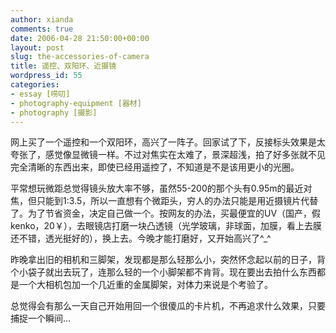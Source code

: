 ```yaml
---
author: xianda
comments: true
date: 2006-04-28 21:50:00+00:00
layout: post
slug: the-accessories-of-camera
title: 遥控、双阳环、近摄镜
wordpress_id: 55
categories:
- essay [唠叨]
- photography-equipment [器材]
- photography [摄影]
---
```


网上买了一个遥控和一个双阳环，高兴了一阵子。回家试了下，反接标头效果是太夸张了，感觉像显微镜一样。不过对焦实在太难了，景深超浅，拍了好多张就不见完全清晰的东西出来，即使已经用遥控了，不知道是不是该用更小的光圈。



平常想玩微距总觉得镜头放大率不够，虽然55-200的那个头有0.95m的最近对焦，但只能到1:3.5，所以一直想有个微距头，穷人的办法只能是用近摄镜片代替了。为了节省资金，决定自己做一个。按网友的办法，买最便宜的UV（国产，假kenko，20￥），去眼镜店打磨一块凸透镜（光学玻璃，非球面，加膜，看上去膜还不错，透光挺好的），换上去。今晚才能打磨好，又开始高兴了^_^





昨晚拿出旧的相机和三脚架，发现都是那么轻那么小，突然怀念起以前的日子，背个小袋子就出去玩了，连那么轻的一个小脚架都不肯背。现在要出去拍什么东西都是一个大相机包加一个几近重的金属脚架，对体力来说是个考验了。



总觉得会有那么一天自己开始用回一个很傻瓜的卡片机，不再追求什么效果，只要捕捉一个瞬间…
